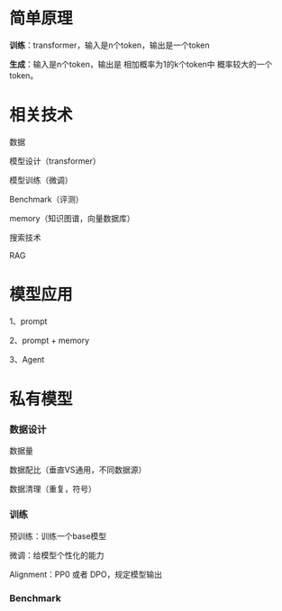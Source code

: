 # 简单原理

**训练**：transformer，输入是n个token，输出是一个token

**生成**：输入是n个token，输出是 相加概率为1的k个token中 概率较大的一个token。



# 相关技术

数据



模型设计（transformer）

模型训练（微调）

Benchmark（评测）



memory（知识图谱，向量数据库）

搜索技术

RAG



# 模型应用

1、prompt 

2、prompt  + memory

3、Agent



# 私有模型



### 数据设计

数据量

数据配比（垂直VS通用，不同数据源）

数据清理（重复，符号）



### 训练

预训练：训练一个base模型

微调：给模型个性化的能力

Alignment：PP0 或者 DPO，规定模型输出



### Benchmark


























